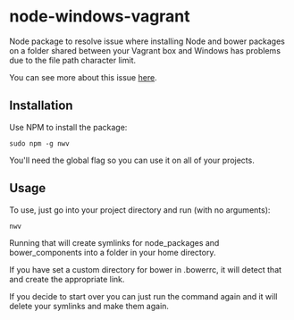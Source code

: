 # node-windows-vagrant

Node package to resolve issue where installing Node and bower packages on a folder shared between your Vagrant box and Windows has problems due to the file path character limit.

You can see more about this issue [here](https://github.com/joyent/node/issues/6960). 

## Installation ##
Use NPM to install the package:

    sudo npm -g nwv
You'll need the global flag so you can use it on all of your projects.

## Usage ##
To use, just go into your project directory and run (with no arguments):

    nwv
Running that will create symlinks for node_packages and bower_components into a folder in your home directory.

If you have set a custom directory for bower in .bowerrc, it will detect that and create the appropriate link.

If you decide to start over you can just run the command again and it will delete your symlinks and make them again.
